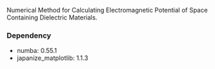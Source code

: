 Numerical Method for Calculating Electromagnetic Potential of Space Containing Dielectric Materials.
### Dependency
- numba: 0.55.1
- japanize_matplotlib: 1.1.3

